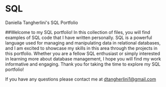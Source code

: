 # SQL
Daniella Tangherlini's SQL Portfolio

##Welcome to my SQL portfolio! In this collection of files, you will find examples of SQL code that I have written personally. SQL is a powerful language used for managing and manipulating data in relational databases, and I am excited to showcase my skills in this area through the projects in this portfolio. Whether you are a fellow SQL enthusiast or simply interested in learning more about database management, I hope you will find my work informative and engaging. Thank you for taking the time to explore my SQL portfolio! 

If you have any questions please contact me at dtangherlini1@gmail.com
 

